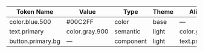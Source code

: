 | Token Name               | Value          | Type     | Theme   | Alias of           |
|--------------------------|----------------|----------|---------|--------------------|
| color.blue.500           | #00C2FF        | color    | base    | —                  |
| text.primary             | color.gray.900 | semantic | light   | color.gray.900     |
| button.primary.bg        | —              | component| light   | text.primary       |
